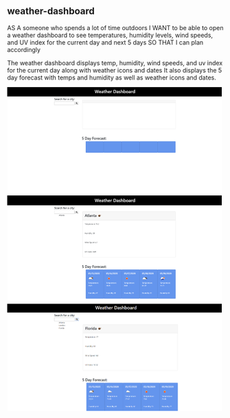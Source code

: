 ## weather-dashboard

AS A someone who spends a lot of time outdoors
I WANT to be able to open a weather dashboard to see temperatures, humidity levels, wind speeds, and UV index for the current day and next 5 days
SO THAT I can plan accordingly

The weather dashboard displays temp, humidity, wind speeds, and uv index for the current day along with weather icons and dates
It also displays the 5 day forecast with temps and humidity as well as weather icons and dates.

<img src="https://github.com/JRivera-31/weather-dashboard/blob/master/assets/BlankDashboard.png" height="250" width="500">
<img src="https://github.com/JRivera-31/weather-dashboard/blob/master/assets/AtlantaDashboard.png" height="250" width="500">
<img src="https://github.com/JRivera-31/weather-dashboard/blob/master/assets/FloridaDashboard.png" height="250" width="500">
